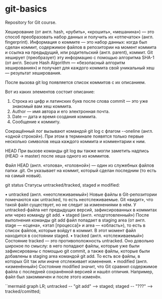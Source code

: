 # git-basics
Repository for Git course.

Хеширование (от англ. hash, «рубить», «крошить», «мешанина») — это способ преобразовать набор данных и получить их «отпечаток» (англ. fingerprint).
Информация о коммите — это набор данных: когда был сделан коммит, содержимое файлов в репозитории на момент коммита и ссылка на предыдущий, или родительский (англ. parent), коммит. Git хеширует (преобразует) эту информацию с помощью алгоритма SHA-1 (от англ. Secure Hash Algorithm — «безопасный алгоритм хеширования») и получает для каждого коммита свой уникальный хеш — результат хеширования.

После вызова git log появляется список коммитов с их описанием. 

Вот из каких элементов состоит описание:
1.	Строка из цифр и латинских букв после слова commit — это уже знакомый вам хеш коммита.
2.	Author — имя автора и его электронная почта.
3.	Date — дата и время создания коммита.
4.	Сообщение к коммиту.

Сокращённый лог вызывают командой git log с флагом --oneline (англ. «одной строкой»). При этом в терминале появятся только первые несколько символов хеша каждого коммита и комментарии к ним.


HEAD
При вызове команды git log вы также могли заметить надпись (HEAD -> master) после хеша одного из коммитов.

Файл HEAD (англ. «голова», «головной») — один из служебных файлов папки .git. Он указывает на коммит, который сделан последним (то есть на самый новый).

git status
Статусы untracked/tracked, staged и modified:

•	untracked (англ. «неотслеживаемый») 
Новые файлы в Git-репозитории помечаются как untracked, то есть неотслеживаемые. Git «видит», что такой файл существует, но не следит за изменениями в нём. У untracked-файла нет предыдущих версий, зафиксированных в коммитах или через команду git add.
•	staged (англ. «подготовленный») 
После выполнения команды git add файл попадает в staging area (от англ. stage — «сцена», «этап [процесса]» и area — «область»), то есть в список файлов, которые войдут в коммит. В этот момент файл находится в состоянии staged.
•	tracked (англ. «отслеживаемый») 
Состояние tracked — это противоположность untracked. Оно довольно широкое по смыслу: в него попадают файлы, которые уже были зафиксированы с помощью git commit, а также файлы, которые были добавлены в staging area командой git add. То есть все файлы, в которых Git так или иначе отслеживает изменения. 
•	modified (англ. «изменённый») 
Состояние modified значит, что Git сравнил содержимое файла с последней сохранённой версией и нашёл отличия. Например, файл был закоммичен и после этого изменён.

``mermaid
graph LR;
  untracked -- "git add" --> staged;
  staged    -- "???"     --> tracked/comitted;
``` 


